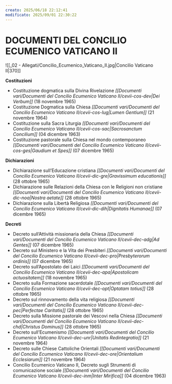 ```yaml
---
creato: 2025/06/18 22:12:41
modificato: 2025/09/01 22:30:22
---
```


# DOCUMENTI DEL CONCILIO ECUMENICO VATICANO II

![[_02 - Allegati/Concilio_Ecumenico_Vaticano_II.jpg|Concilio Vaticano II|370]]

**Costituzioni**
- Costituzione dogmatica sulla Divina Rivelazione *[[Documenti vari/Documenti del Concilio Ecumenico Vaticano II/cevii-cos-dev|Dei Verbum]]* (18 novembre 1965)
- Costituzione Dogmatica sulla Chiesa *[[Documenti vari/Documenti del Concilio Ecumenico Vaticano II/cevii-cos-lug|Lumen Gentium]]* (21 novembre 1964)
- Costituzione sulla Sacra Liturgia *[[Documenti vari/Documenti del Concilio Ecumenico Vaticano II/cevii-cos-sac|Sacrosanctum Concilium]]* (04 dicembre 1963)
- Costituzione pastorale sulla Chiesa nel mondo contemporaneo *[[Documenti vari/Documenti del Concilio Ecumenico Vaticano II/cevii-cos-ges|Gaudium et Spes]]* (07 dicembre 1965)

**Dichiarazioni**
- Dichiarazione sull’Educazione cristiana *[[Documenti vari/Documenti del Concilio Ecumenico Vaticano II/cevii-dic-gre|Gravissimum educationis]]* (28 ottobre 1965)
- Dichiarazione sulle Relazioni della Chiesa con le Religioni non cristiane *[[Documenti vari/Documenti del Concilio Ecumenico Vaticano II/cevii-dic-noa|Nostra aetate]]* (28 ottobre 1965)
- Dichiarazione sulla Libertà Religiosa *[[Documenti vari/Documenti del Concilio Ecumenico Vaticano II/cevii-dic-dih|Dignitatis Humanae]]* (07 dicembre 1965)

**Decreti**
- Decreto sull’Attività missionaria della Chiesa *[[Documenti vari/Documenti del Concilio Ecumenico Vaticano II/cevii-dec-adg|Ad Gentes]]* (07 dicembre 1965)
- Decreto sul Ministero e la Vita dei Presbiteri *[[Documenti vari/Documenti del Concilio Ecumenico Vaticano II/cevii-dec-pro|Presbyterorum ordinis]]* (07 dicembre 1965)
- Decreto sull’Apostolato dei Laici *[[Documenti vari/Documenti del Concilio Ecumenico Vaticano II/cevii-dec-apa|Apostolicam actuositatem]]* (18 novembre 1965)
- Decreto sulla Formazione sacerdotale *[[Documenti vari/Documenti del Concilio Ecumenico Vaticano II/cevii-dec-opt|Optatam totius]]* (28 ottobre 1965)
- Decreto sul rinnovamento della vita religiosa *[[Documenti vari/Documenti del Concilio Ecumenico Vaticano II/cevii-dec-pec|Perfectae Caritatis]]* (28 ottobre 1965)
- Decreto sulla Missione pastorale dei Vescovi nella Chiesa *[[Documenti vari/Documenti del Concilio Ecumenico Vaticano II/cevii-dec-chd|Christus Dominus]]* (28 ottobre 1965)
- Decreto sull’Ecumenismo *[[Documenti vari/Documenti del Concilio Ecumenico Vaticano II/cevii-dec-unr|Unitatis Redintegratio]]* (21 novembre 1964)
- Decreto sulle Chiese Cattoliche Orientali *[[Documenti vari/Documenti del Concilio Ecumenico Vaticano II/cevii-dec-ore|Orientalium Ecclesiarum]]* (21 novembre 1964)
- Concilio Ecumenico Vaticano II, Decreto sugli Strumenti di comunicazione sociale *[[Documenti vari/Documenti del Concilio Ecumenico Vaticano II/cevii-dec-inm|Inter Mirifica]]* (04 dicembre 1963)
